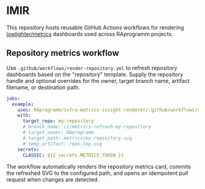 # IMIR

This repository hosts reusable GitHub Actions workflows for rendering [lowlighter/metrics](https://github.com/lowlighter/metrics) dashboards used across RAprogramm projects.

## Repository metrics workflow

Use `.github/workflows/render-repository.yml` to refresh repository dashboards based on the "repository" template. Supply the repository handle and optional overrides for the owner, target branch name, artifact filename, or destination path.

```yaml
jobs:
  example:
    uses: RAprogramm/infra-metrics-insight-renderer/.github/workflows/render-repository.yml@main
    with:
      target_repo: my-repository
      # branch_name: ci/metrics-refresh-my-repository
      # target_owner: RAprogramm
      # target_path: metrics/my-repository.svg
      # temp_artifact: repo.tmp.svg
    secrets:
      CLASSIC: ${{ secrets.METRICS_TOKEN }}
```

The workflow automatically renders the repository metrics card, commits the refreshed SVG to the configured path, and opens an idempotent pull request when changes are detected.
